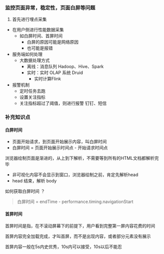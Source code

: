 ### 监控页面异常，稳定性，页面白屏等问题
1. 首先进行埋点采集

+ 在用户侧进行性能数据采集
    + 如白屏时间、首屏时间
        + 白屏的原因可能是网络原因
        + 也可能是报错
+ 服务端如何处理
    + 大数据处理方式
        + 离线：消息队列 Hadoop、Hive、Spark
        + 实时：实时 OLAP 系统 Druid
            + 实时计算Flink
+ 报警机制
    + 定时任务去跑
    + 设置关注指标
    + 关注指标超过了阈值，则进行报警 钉钉、短信

    
### 补充知识点
#### 白屏时间
+ 页面开始请求，到页面开始展示内容，叫白屏时间
+ 白屏时间 = 页面开始展示时间点 - 开始请求时间点

浏览器绘制页面是渐进的，从上到下解析，不需要等到所有的HTML文档都解析完毕

+ 非可视化内容不会显示到窗口，浏览器绘制之前，肯定先解析head
+ head 结束，解析 body

如何获取白屏时间 ？
> 白屏时间 = endTime - performance.timing.navigationStart

#### 首屏时间
首屏时间是指，在不滚动屏幕下的前提下，用户看到完整第一屏内容花费的时间

首屏内容完全加载完成，才叫首屏，而不是出现内容，或者部分元素没有展示

首屏内容一般在5s内史优秀，10s内可以接受，10s以后不能忍



